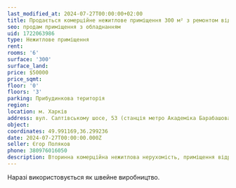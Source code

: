 ```yaml
---
last_modified_at: 2024-07-27T00:00:00+02:00
title: Продається комерційне нежитлове приміщення 300 м² з ремонтом від власника на Салтівському шосе
seo: продам приміщення з обладнанням
uid: 1722063986
type: Нежитлове приміщення
rent:
rooms: '6'
surface: '300'
surface_land:
price: $50000
price_sqmt:
floor: '0'
floors: '3'
parking: Прибудинкова територія
region:
location: м. Харків
address: вул. Салтівському шосе, 53 (станція метро Академіка Барабашова), Салтівський район
object:
coordinates: 49.991169,36.299236
date: 2024-07-27T00:00:00.000Z
seller: Єгор Поляков
phone: 380976016050
description: Вторинна комерційна нежитлова нерухомість, приміщення відремонтоване з обладнанням, придатна і готове до використання
---
```


Наразі використовується як швейне виробництво.
